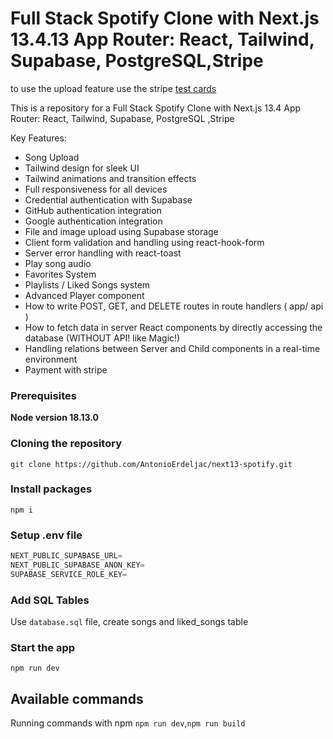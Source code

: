 # Full Stack Spotify Clone with Next.js 13.4.13 App Router: React, Tailwind, Supabase, PostgreSQL,Stripe

to use the upload feature use the stripe <a href="https://stripe.com/docs/testing">test cards</a> 

This is a repository for a Full Stack Spotify Clone with Next.js 13.4 App Router: React, Tailwind, Supabase, PostgreSQL ,Stripe

Key Features:

- Song Upload
- Tailwind design for sleek UI
- Tailwind animations and transition effects
- Full responsiveness for all devices
- Credential authentication with Supabase
- GitHub authentication integration
- Google authentication integration
- File and image upload using Supabase storage
- Client form validation and handling using react-hook-form
- Server error handling with react-toast
- Play song audio
- Favorites System
- Playlists / Liked Songs system
- Advanced Player component
- How to write POST, GET, and DELETE routes in route handlers ( app/ api )
- How to fetch data in server React components by directly accessing the database (WITHOUT API! like Magic!)
- Handling relations between Server and Child components in a real-time environment
- Payment with stripe

### Prerequisites

**Node version 18.13.0**

### Cloning the repository

```shell
git clone https://github.com/AntonioErdeljac/next13-spotify.git
```

### Install packages

```shell
npm i
```

### Setup .env file


```js
NEXT_PUBLIC_SUPABASE_URL=
NEXT_PUBLIC_SUPABASE_ANON_KEY=
SUPABASE_SERVICE_ROLE_KEY=

```

### Add SQL Tables
Use `database.sql` file, create songs and liked_songs table

### Start the app

```shell
npm run dev
```

## Available commands

Running commands with npm  `npm run dev`,`npm run build`
